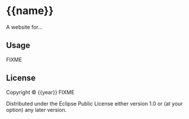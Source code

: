 # {{name}}

A website for...

## Usage

FIXME

## License

Copyright © {{year}} FIXME

Distributed under the Eclipse Public License either version 1.0 or (at
your option) any later version.
